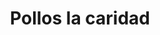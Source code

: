 ---
title: "Pollos la caridad"
url: /barcelona/pollos-la-caridad-avenida-domingo-guzman-lander/
shop: carnicero
---